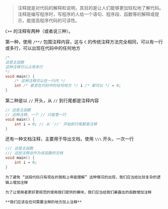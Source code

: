 > 注释就是对代码的解释和说明，其目的是让人们能够更加轻松地了解代码。注释是编写程序时，写程序的人给一个语句、程序段、函数等的解释或提示，能提高程序代码的可读性。

`C++` 的注释有两种（或者说三种）。

第一种，使用 `/**/` 包围注释内容，这与 `C` 的传统注释方法完全相同，可以有一行或多行，可以出现在代码中的任何地方
```c++
/*
这是主函数
这种注释可以占用多行
*/
void main() {
    /* 这种注释可以在一行内 */ 
    int /* 甚至在代码中的任何地方 */ i /* 都可以 */ = 0;
}
```

第二种是以 `//` 开头，从 `//` 到行尾都是注释内容
```c++
// 这是主函数
// 这种注释，一个 // 只能管一行
void main() {
    int i = 0; // 从 '//' 开始到行尾都是注释
}
```

还有一种文档注释，主要用于导出文档，使用 `\\\` 开头，一次一行

```c++
/// 这是主函数
/// 这些注释会作为该函数的文档
void main() {
    int i = 0;
}
```

```ad-warning
为了避免 “这段代码只有现在的我和上帝能理解” 这种情况的出现，我们应当给比较复杂的逻辑上增加注释

为了让使用者更好更规范的使用我们提供的模块，我们应当给我们暴露出的函数增加注释

**我们应该在任何需要注释的地方加上注释**
```
